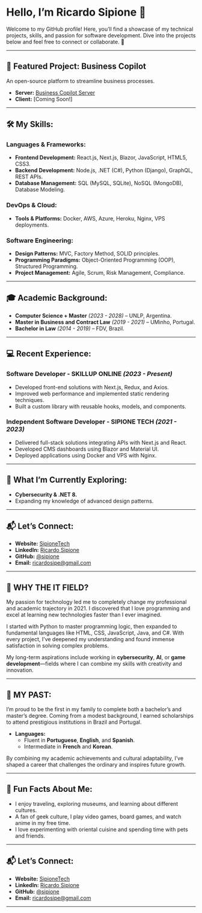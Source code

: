 # Hello, I’m Ricardo Sipione 👋

Welcome to my GitHub profile! Here, you’ll find a showcase of my technical projects, skills, and passion for software development. Dive into the projects below and feel free to connect or collaborate. 🚀

---

## 🌟 Featured Project: **Business Copilot**
An open-source platform to streamline business processes.

- **Server:** [Business Copilot Server](https://github.com/sipione/business-copilot-server)  
- **Client:** [Coming Soon!]

---

## 🛠️ My Skills:
### Languages & Frameworks:
- **Frontend Development:** React.js, Next.js, Blazor, JavaScript, HTML5, CSS3.  
- **Backend Development:** Node.js, .NET (C#), Python (Django), GraphQL, REST APIs.  
- **Database Management:** SQL (MySQL, SQLite), NoSQL (MongoDB), Database Modeling.

### DevOps & Cloud:
- **Tools & Platforms:** Docker, AWS, Azure, Heroku, Nginx, VPS deployments.

### Software Engineering:
- **Design Patterns:** MVC, Factory Method, SOLID principles.  
- **Programming Paradigms:** Object-Oriented Programming (OOP), Structured Programming.  
- **Project Management:** Agile, Scrum, Risk Management, Compliance.

---

## 🎓 Academic Background:
- **Computer Science + Master** *(2023 - 2028)* – UNLP, Argentina.  
- **Master in Business and Contract Law** *(2019 - 2021)* – UMinho, Portugal.  
- **Bachelor in Law** *(2014 - 2019)* – FDV, Brazil.  

---

## 💻 Recent Experience:
### **Software Developer - SKILLUP ONLINE** *(2023 - Present)*  
- Developed front-end solutions with Next.js, Redux, and Axios.  
- Improved web performance and implemented static rendering techniques.  
- Built a custom library with reusable hooks, models, and components.  

### **Independent Software Developer - SIPIONE TECH** *(2021 - 2023)*  
- Delivered full-stack solutions integrating APIs with Next.js and React.  
- Developed CMS dashboards using Blazor and Material UI.  
- Deployed applications using Docker and VPS with Nginx.  

---

## 🚀 What I’m Currently Exploring:
- **Cybersecurity & .NET 8.**  
- Expanding my knowledge of advanced design patterns.

---

## 📬 Let’s Connect:
- **Website:** [SipioneTech](https://sipionetech.com)  
- **LinkedIn:** [Ricardo Sipione](https://www.linkedin.com/in/sipione)  
- **GitHub:** [@sipione](https://github.com/sipione)  
- **Email:** [ricardosipe@gmail.com](mailto:ricardosipe@gmail.com)  

---

## 🌱 WHY THE IT FIELD?  

My passion for technology led me to completely change my professional and academic trajectory in 2021. I discovered that I love programming and excel at learning new technologies faster than I ever imagined.  

I started with Python to master programming logic, then expanded to fundamental languages like HTML, CSS, JavaScript, Java, and C#. With every project, I’ve deepened my understanding and found immense satisfaction in solving complex problems.  

My long-term aspirations include working in **cybersecurity**, **AI**, or **game development**—fields where I can combine my skills with creativity and innovation.  

---

## 🌟 MY PAST:  

I’m proud to be the first in my family to complete both a bachelor’s and master’s degree. Coming from a modest background, I earned scholarships to attend prestigious institutions in Brazil and Portugal.  

- **Languages:**  
  - Fluent in **Portuguese**, **English**, and **Spanish**.  
  - Intermediate in **French** and **Korean**.  

By combining my academic achievements and cultural adaptability, I’ve shaped a career that challenges the ordinary and inspires future growth.  

---

## 🎉 Fun Facts About Me:  

- I enjoy traveling, exploring museums, and learning about different cultures.  
- A fan of geek culture, I play video games, board games, and watch anime in my free time.  
- I love experimenting with oriental cuisine and spending time with pets and friends.  

---

## 📬 Let’s Connect:  

- **Website:** [SipioneTech](https://sipionetech.com)  
- **LinkedIn:** [Ricardo Sipione](https://www.linkedin.com/in/sipione)  
- **GitHub:** [@sipione](https://github.com/sipione)  
- **Email:** [ricardosipe@gmail.com](mailto:ricardosipe@gmail.com)

---
